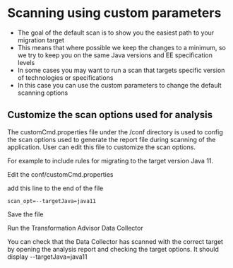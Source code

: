 # Scanning using custom parameters

- The goal of the default scan is to show you the easiest path to your migration target
- This means that where possible we keep the changes to a minimum, so we try to keep you on the same Java versions and EE specification levels
- In some cases you may want to run a scan that targets specific version of technologies or specifications
- In this case you can use the custom parameters to change the default scanning options

## Customize the scan options used for analysis

The customCmd.properties file under the /conf directory is used to config the scan options used to generate the report file during scanning of the application. 
User can edit this file to customize the scan options.

For example to include rules for migrating to the target version Java 11.

Edit the conf/customCmd.properties

add this line to the end of the file 

`scan_opt=--targetJava=java11`

Save the file 

Run the Transformation Advisor Data Collector

You can check that the Data Collector has scanned with the correct target by opening the analysis report and checking the target options. It should display --targetJava=java11
